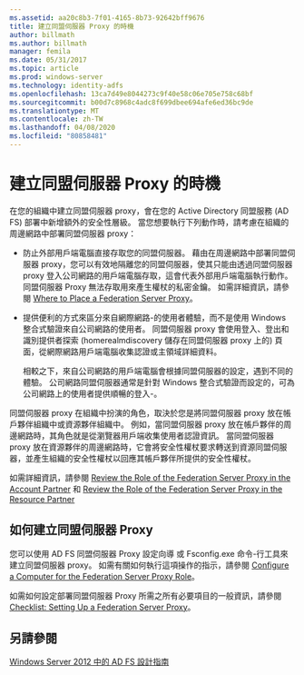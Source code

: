```yaml
---
ms.assetid: aa20c8b3-7f01-4165-8b73-92642bff9676
title: 建立同盟伺服器 Proxy 的時機
author: billmath
ms.author: billmath
manager: femila
ms.date: 05/31/2017
ms.topic: article
ms.prod: windows-server
ms.technology: identity-adfs
ms.openlocfilehash: 13ca7d49e8044273c9f40e58c06e705e758c68bf
ms.sourcegitcommit: b00d7c8968c4adc8f699dbee694afe6ed36bc9de
ms.translationtype: MT
ms.contentlocale: zh-TW
ms.lasthandoff: 04/08/2020
ms.locfileid: "80858481"
---
```

# <a name="when-to-create-a-federation-server-proxy"></a>建立同盟伺服器 Proxy 的時機

在您的組織中建立同盟伺服器 proxy，會在您的 Active Directory 同盟服務 \(AD FS\) 部署中新增額外的安全性層級。 當您想要執行下列動作時，請考慮在組織的周邊網路中部署同盟伺服器 proxy：  
  
-   防止外部用戶端電腦直接存取您的同盟伺服器。 藉由在周邊網路中部署同盟伺服器 proxy，您可以有效地隔離您的同盟伺服器，使其只能由透過同盟伺服器 proxy 登入公司網路的用戶端電腦存取，這會代表外部用戶端電腦執行動作。 同盟伺服器 Proxy 無法存取用來產生權杖的私密金鑰。 如需詳細資訊，請參閱 [Where to Place a Federation Server Proxy](Where-to-Place-a-Federation-Server-Proxy.md)。  
  
-   提供便利的方式來區分來自網際網路\-的使用者體驗，而不是使用 Windows 整合式驗證來自公司網路的使用者。 同盟伺服器 proxy 會使用登入、登出和識別提供者探索 \(homerealmdiscovery 儲存在同盟伺服器 proxy 上的\) 頁面，從網際網路用戶端電腦收集認證或主領域詳細資料。  
  
    相較之下，來自公司網路的用戶端電腦會根據同盟伺服器的設定，遇到不同的體驗。 公司網路同盟伺服器通常是針對 Windows 整合式驗證而設定的，可為公司網路上的使用者提供順暢的登入\-。  
  
同盟伺服器 proxy 在組織中扮演的角色，取決於您是將同盟伺服器 proxy 放在帳戶夥伴組織中或資源夥伴組織中。 例如，當同盟伺服器 proxy 放在帳戶夥伴的周邊網路時，其角色就是從瀏覽器用戶端收集使用者認證資訊。 當同盟伺服器 proxy 放在資源夥伴的周邊網路時，它會將安全性權杖要求轉送到資源同盟伺服器，並產生組織的安全性權杖以回應其帳戶夥伴所提供的安全性權杖。  
  
如需詳細資訊，請參閱 [Review the Role of the Federation Server Proxy in the Account Partner](Review-the-Role-of-the-Federation-Server-Proxy-in-the-Account-Partner.md) 和 [Review the Role of the Federation Server Proxy in the Resource Partner](Review-the-Role-of-the-Federation-Server-Proxy-in-the-Resource-Partner.md)  
  
## <a name="how-to-create-a-federation-server-proxy"></a>如何建立同盟伺服器 Proxy  
您可以使用 AD FS 同盟伺服器 Proxy 設定向導 或 Fsconfig.exe 命令\-行工具來建立同盟伺服器 proxy。 如需有關如何執行這項操作的指示，請參閱 [Configure a Computer for the Federation Server Proxy Role](../../ad-fs/deployment/Configure-a-Computer-for-the-Federation-Server-Proxy-Role.md)。  
  
如需如何設定部署同盟伺服器 Proxy 所需之所有必要項目的一般資訊，請參閱 [Checklist: Setting Up a Federation Server Proxy](../../ad-fs/deployment/Checklist--Setting-Up-a-Federation-Server-Proxy.md)。  
  
## <a name="see-also"></a>另請參閱
[Windows Server 2012 中的 AD FS 設計指南](AD-FS-Design-Guide-in-Windows-Server-2012.md)
